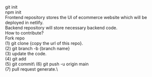git init \
npm init \
Frontend repository stores the UI of ecommerce website which will be deployed in netlify.\
Backend repository will store necessary backend code.\
How to contribute?\
    Fork repo\
(1) git clone {copy the url of this repo}.\
(2) git branch -b {branch name}\
(3) update the code.\
(4) git add \
(5) git commit\ 
(6) git push -u origin main\
(7) pull request generate.\
